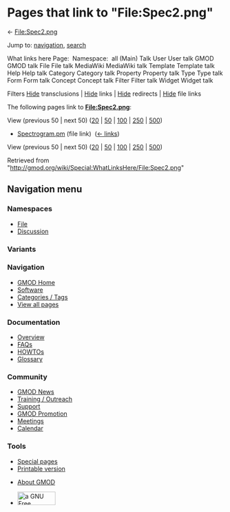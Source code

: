 <div id="mw-page-base" class="noprint">

</div>

<div id="mw-head-base" class="noprint">

</div>

<div id="content" class="mw-body" role="main">

<span id="top"></span>

<div id="mw-js-message" style="display:none;">

</div>



# <span dir="auto">Pages that link to "File:Spec2.png"</span>

<div id="bodyContent">

<div id="contentSub">

← [File:Spec2.png](/wiki/File:Spec2.png "File:Spec2.png")

</div>

<div id="jump-to-nav" class="mw-jump">

Jump to: [navigation](#mw-navigation), [search](#p-search)

</div>

<div id="mw-content-text">

What links here Page:  Namespace:  all (Main) Talk User User talk GMOD
GMOD talk File File talk MediaWiki MediaWiki talk Template Template talk
Help Help talk Category Category talk Property Property talk Type Type
talk Form Form talk Concept Concept talk Filter Filter talk Widget
Widget talk

Filters
[Hide](/mediawiki/index.php?title=Special:WhatLinksHere/File:Spec2.png&hidetrans=1 "Special:WhatLinksHere/File:Spec2.png")
transclusions \|
[Hide](/mediawiki/index.php?title=Special:WhatLinksHere/File:Spec2.png&hidelinks=1 "Special:WhatLinksHere/File:Spec2.png")
links \|
[Hide](/mediawiki/index.php?title=Special:WhatLinksHere/File:Spec2.png&hideredirs=1 "Special:WhatLinksHere/File:Spec2.png")
redirects \|
[Hide](/mediawiki/index.php?title=Special:WhatLinksHere/File:Spec2.png&hideimages=1 "Special:WhatLinksHere/File:Spec2.png")
file links

The following pages link to
**[File:Spec2.png](/wiki/File:Spec2.png "File:Spec2.png")**:

View (previous 50 \| next 50)
([20](/mediawiki/index.php?title=Special:WhatLinksHere/File:Spec2.png&limit=20 "Special:WhatLinksHere/File:Spec2.png")
\|
[50](/mediawiki/index.php?title=Special:WhatLinksHere/File:Spec2.png&limit=50 "Special:WhatLinksHere/File:Spec2.png")
\|
[100](/mediawiki/index.php?title=Special:WhatLinksHere/File:Spec2.png&limit=100 "Special:WhatLinksHere/File:Spec2.png")
\|
[250](/mediawiki/index.php?title=Special:WhatLinksHere/File:Spec2.png&limit=250 "Special:WhatLinksHere/File:Spec2.png")
\|
[500](/mediawiki/index.php?title=Special:WhatLinksHere/File:Spec2.png&limit=500 "Special:WhatLinksHere/File:Spec2.png"))

- [Spectrogram.pm](/wiki/Spectrogram.pm "Spectrogram.pm") (file link) ‎
  <span class="mw-whatlinkshere-tools">([←
  links](/mediawiki/index.php?title=Special:WhatLinksHere&target=Spectrogram.pm "Special:WhatLinksHere"))</span>

View (previous 50 \| next 50)
([20](/mediawiki/index.php?title=Special:WhatLinksHere/File:Spec2.png&limit=20 "Special:WhatLinksHere/File:Spec2.png")
\|
[50](/mediawiki/index.php?title=Special:WhatLinksHere/File:Spec2.png&limit=50 "Special:WhatLinksHere/File:Spec2.png")
\|
[100](/mediawiki/index.php?title=Special:WhatLinksHere/File:Spec2.png&limit=100 "Special:WhatLinksHere/File:Spec2.png")
\|
[250](/mediawiki/index.php?title=Special:WhatLinksHere/File:Spec2.png&limit=250 "Special:WhatLinksHere/File:Spec2.png")
\|
[500](/mediawiki/index.php?title=Special:WhatLinksHere/File:Spec2.png&limit=500 "Special:WhatLinksHere/File:Spec2.png"))

</div>

<div class="printfooter">

Retrieved from
"<http://gmod.org/wiki/Special:WhatLinksHere/File:Spec2.png>"

</div>

<div id="catlinks" class="catlinks catlinks-allhidden">

</div>

<div class="visualClear">

</div>

</div>

</div>

<div id="mw-navigation">

## Navigation menu

<div id="mw-head">



<div id="left-navigation">

<div id="p-namespaces" class="vectorTabs" role="navigation"
aria-labelledby="p-namespaces-label">

### Namespaces

- <span id="ca-nstab-image"><a href="/wiki/File:Spec2.png" accesskey="c"
  title="View the file page [c]">File</a></span>
- <span id="ca-talk"><a
  href="/mediawiki/index.php?title=File_talk:Spec2.png&amp;action=edit&amp;redlink=1"
  accesskey="t"
  title="Discussion about the content page [t]">Discussion</a></span>

</div>

<div id="p-variants" class="vectorMenu emptyPortlet" role="navigation"
aria-labelledby="p-variants-label">

### 

### Variants[](#)

<div class="menu">

</div>

</div>

</div>

<div id="right-navigation">





</div>



</div>

</div>

</div>

<div id="mw-panel">

<div id="p-logo" role="banner">

<a href="/wiki/Main_Page"
style="background-image: url(http://gmod.org/images/GMOD-cogs.png);"
title="Visit the main page"></a>

</div>

<div id="p-Navigation" class="portal" role="navigation"
aria-labelledby="p-Navigation-label">

### Navigation

<div class="body">

- <span id="n-GMOD-Home">[GMOD Home](/wiki/Main_Page)</span>
- <span id="n-Software">[Software](/wiki/GMOD_Components)</span>
- <span id="n-Categories-.2F-Tags">[Categories /
  Tags](/wiki/Categories)</span>
- <span id="n-View-all-pages">[View all
  pages](/wiki/Special:AllPages)</span>

</div>

</div>

<div id="p-Documentation" class="portal" role="navigation"
aria-labelledby="p-Documentation-label">

### Documentation

<div class="body">

- <span id="n-Overview">[Overview](/wiki/Overview)</span>
- <span id="n-FAQs">[FAQs](/wiki/Category:FAQ)</span>
- <span id="n-HOWTOs">[HOWTOs](/wiki/Category:HOWTO)</span>
- <span id="n-Glossary">[Glossary](/wiki/Glossary)</span>

</div>

</div>

<div id="p-Community" class="portal" role="navigation"
aria-labelledby="p-Community-label">

### Community

<div class="body">

- <span id="n-GMOD-News">[GMOD News](/wiki/GMOD_News)</span>
- <span id="n-Training-.2F-Outreach">[Training /
  Outreach](/wiki/Training_and_Outreach)</span>
- <span id="n-Support">[Support](/wiki/Support)</span>
- <span id="n-GMOD-Promotion">[GMOD
  Promotion](/wiki/GMOD_Promotion)</span>
- <span id="n-Meetings">[Meetings](/wiki/Meetings)</span>
- <span id="n-Calendar">[Calendar](/wiki/Calendar)</span>

</div>

</div>

<div id="p-tb" class="portal" role="navigation"
aria-labelledby="p-tb-label">

### Tools

<div class="body">

- <span id="t-specialpages"><a href="/wiki/Special:SpecialPages" accesskey="q"
  title="A list of all special pages [q]">Special pages</a></span>
- <span id="t-print"><a
  href="/mediawiki/index.php?title=Special:WhatLinksHere/File:Spec2.png&amp;printable=yes"
  rel="alternate" accesskey="p"
  title="Printable version of this page [p]">Printable version</a></span>

</div>

</div>

</div>

</div>

<div id="footer" role="contentinfo">

- <span id="footer-places-about">[About
  GMOD](/wiki/GMOD:About "GMOD:About")</span>

<!-- -->

- <span id="footer-copyrightico">[<img src="http://www.gnu.org/graphics/gfdl-logo-small.png" width="88"
  height="31" alt="a GNU Free Documentation License" />](http://www.gnu.org/licenses/fdl-1.3.html)</span>


<div style="clear:both">

</div>

</div>
